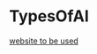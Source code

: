 # TypesOfAI
[website to be used](https://datasciencetitbits.blogspot.com/2022/11/IsMachineLearningjustbruteforce.html)
